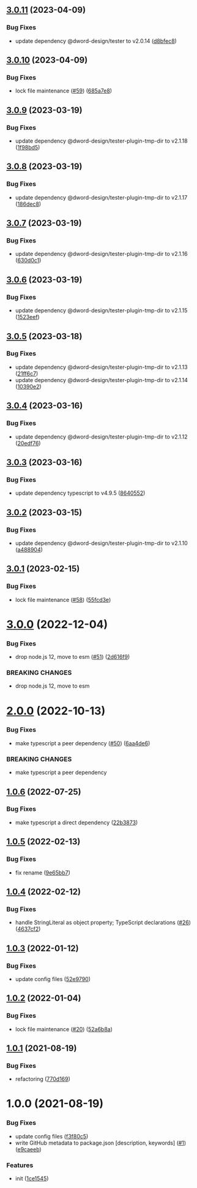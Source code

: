 ## [3.0.11](https://github.com/dword-design/ts-ast-to-literal/compare/v3.0.10...v3.0.11) (2023-04-09)


### Bug Fixes

* update dependency @dword-design/tester to v2.0.14 ([d8bfec8](https://github.com/dword-design/ts-ast-to-literal/commit/d8bfec87eec8e37e1f4f7bef0a4d3e96efaa1fd7))

## [3.0.10](https://github.com/dword-design/ts-ast-to-literal/compare/v3.0.9...v3.0.10) (2023-04-09)


### Bug Fixes

* lock file maintenance ([#59](https://github.com/dword-design/ts-ast-to-literal/issues/59)) ([685a7e8](https://github.com/dword-design/ts-ast-to-literal/commit/685a7e8b1c7aa0a9f4082dd3c51d6e52c4144b0a))

## [3.0.9](https://github.com/dword-design/ts-ast-to-literal/compare/v3.0.8...v3.0.9) (2023-03-19)


### Bug Fixes

* update dependency @dword-design/tester-plugin-tmp-dir to v2.1.18 ([1f98bd5](https://github.com/dword-design/ts-ast-to-literal/commit/1f98bd51f0570885171a4ebd6eb943344724ad15))

## [3.0.8](https://github.com/dword-design/ts-ast-to-literal/compare/v3.0.7...v3.0.8) (2023-03-19)


### Bug Fixes

* update dependency @dword-design/tester-plugin-tmp-dir to v2.1.17 ([186dec8](https://github.com/dword-design/ts-ast-to-literal/commit/186dec83e0e6944b6fdfefc722bf060110b44289))

## [3.0.7](https://github.com/dword-design/ts-ast-to-literal/compare/v3.0.6...v3.0.7) (2023-03-19)


### Bug Fixes

* update dependency @dword-design/tester-plugin-tmp-dir to v2.1.16 ([630d0c1](https://github.com/dword-design/ts-ast-to-literal/commit/630d0c1e5c30fa74ed27803c8b12e30ff6384751))

## [3.0.6](https://github.com/dword-design/ts-ast-to-literal/compare/v3.0.5...v3.0.6) (2023-03-19)


### Bug Fixes

* update dependency @dword-design/tester-plugin-tmp-dir to v2.1.15 ([1523eef](https://github.com/dword-design/ts-ast-to-literal/commit/1523eef2f892b930a9b7196b06b3618970f17f9b))

## [3.0.5](https://github.com/dword-design/ts-ast-to-literal/compare/v3.0.4...v3.0.5) (2023-03-18)


### Bug Fixes

* update dependency @dword-design/tester-plugin-tmp-dir to v2.1.13 ([21ff6c7](https://github.com/dword-design/ts-ast-to-literal/commit/21ff6c79d74cdf7c5b41016822cd2455cb1ea12d))
* update dependency @dword-design/tester-plugin-tmp-dir to v2.1.14 ([10390e2](https://github.com/dword-design/ts-ast-to-literal/commit/10390e2861453c8d890134c73298c1ef177e5fe4))

## [3.0.4](https://github.com/dword-design/ts-ast-to-literal/compare/v3.0.3...v3.0.4) (2023-03-16)


### Bug Fixes

* update dependency @dword-design/tester-plugin-tmp-dir to v2.1.12 ([20edf76](https://github.com/dword-design/ts-ast-to-literal/commit/20edf766e1db1534c0c7f4cfc0a76690721987f9))

## [3.0.3](https://github.com/dword-design/ts-ast-to-literal/compare/v3.0.2...v3.0.3) (2023-03-16)


### Bug Fixes

* update dependency typescript to v4.9.5 ([8640552](https://github.com/dword-design/ts-ast-to-literal/commit/8640552dcaf31f5539d6df7b3dc5be95219313df))

## [3.0.2](https://github.com/dword-design/ts-ast-to-literal/compare/v3.0.1...v3.0.2) (2023-03-15)


### Bug Fixes

* update dependency @dword-design/tester-plugin-tmp-dir to v2.1.10 ([a488904](https://github.com/dword-design/ts-ast-to-literal/commit/a488904fecb3e5ada54471cd837743da78c4f1c8))

## [3.0.1](https://github.com/dword-design/ts-ast-to-literal/compare/v3.0.0...v3.0.1) (2023-02-15)


### Bug Fixes

* lock file maintenance ([#58](https://github.com/dword-design/ts-ast-to-literal/issues/58)) ([55fcd3e](https://github.com/dword-design/ts-ast-to-literal/commit/55fcd3ee9057771877aea1cba2071af4721f8c31))

# [3.0.0](https://github.com/dword-design/ts-ast-to-literal/compare/v2.0.0...v3.0.0) (2022-12-04)


### Bug Fixes

* drop node.js 12, move to esm ([#51](https://github.com/dword-design/ts-ast-to-literal/issues/51)) ([2d616f9](https://github.com/dword-design/ts-ast-to-literal/commit/2d616f99236da25ce9d83822c13bc2b7e7f1f734))


### BREAKING CHANGES

* drop node.js 12, move to esm

# [2.0.0](https://github.com/dword-design/ts-ast-to-literal/compare/v1.0.6...v2.0.0) (2022-10-13)


### Bug Fixes

* make typescript a peer dependency ([#50](https://github.com/dword-design/ts-ast-to-literal/issues/50)) ([6aa4de6](https://github.com/dword-design/ts-ast-to-literal/commit/6aa4de626674194822e9de07e10ddec799fe48a6))


### BREAKING CHANGES

* make typescript a peer dependency

## [1.0.6](https://github.com/dword-design/ts-ast-to-literal/compare/v1.0.5...v1.0.6) (2022-07-25)


### Bug Fixes

* make typescript a direct dependency ([22b3873](https://github.com/dword-design/ts-ast-to-literal/commit/22b38730a490e123c0f47dd7aea7084363ed8fd4))

## [1.0.5](https://github.com/dword-design/ts-ast-to-literal/compare/v1.0.4...v1.0.5) (2022-02-13)


### Bug Fixes

* fix rename ([9e65bb7](https://github.com/dword-design/ts-ast-to-literal/commit/9e65bb707a169c8b144a2623efeb76157fcddfe8))

## [1.0.4](https://github.com/dword-design/ts-ast-to-literal/compare/v1.0.3...v1.0.4) (2022-02-12)


### Bug Fixes

* handle StringLiteral as object property; TypeScript declarations ([#26](https://github.com/dword-design/ts-ast-to-literal/issues/26)) ([4637cf2](https://github.com/dword-design/ts-ast-to-literal/commit/4637cf22a85547a57c3fb0748341f3de76c5aa91))

## [1.0.3](https://github.com/dword-design/ts-ast-to-literal/compare/v1.0.2...v1.0.3) (2022-01-12)


### Bug Fixes

* update config files ([52e9790](https://github.com/dword-design/ts-ast-to-literal/commit/52e9790ab26c50aa2546aff2cec72aaf0bb5e147))

## [1.0.2](https://github.com/dword-design/ts-ast-to-literal/compare/v1.0.1...v1.0.2) (2022-01-04)


### Bug Fixes

* lock file maintenance ([#20](https://github.com/dword-design/ts-ast-to-literal/issues/20)) ([52a6b8a](https://github.com/dword-design/ts-ast-to-literal/commit/52a6b8a7685a2c6eb637884f4942dbc46acdcda5))

## [1.0.1](https://github.com/dword-design/ts-ast-to-literal/compare/v1.0.0...v1.0.1) (2021-08-19)


### Bug Fixes

* refactoring ([770d169](https://github.com/dword-design/ts-ast-to-literal/commit/770d169f767b4e90e6651d06c5e4f71d918866e1))

# 1.0.0 (2021-08-19)


### Bug Fixes

* update config files ([f3f80c5](https://github.com/dword-design/ts-ast-to-literal/commit/f3f80c5befff8b9d41d5fab3f2243598ffe701d1))
* write GitHub metadata to package.json [description, keywords] ([#1](https://github.com/dword-design/ts-ast-to-literal/issues/1)) ([e9caeeb](https://github.com/dword-design/ts-ast-to-literal/commit/e9caeebab389863b16a5892a2d1acb8670c1178b))


### Features

* init ([1ce1545](https://github.com/dword-design/ts-ast-to-literal/commit/1ce15450dff6f1c910e6490feb892d445bf327cb))
